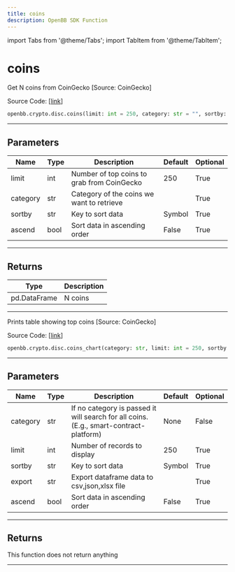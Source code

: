 ```yaml
---
title: coins
description: OpenBB SDK Function
---
```


import Tabs from '@theme/Tabs';
import TabItem from '@theme/TabItem';

# coins

<Tabs>
<TabItem value="model" label="Model" default>

Get N coins from CoinGecko [Source: CoinGecko]

Source Code: [[link](https://github.com/OpenBB-finance/OpenBBTerminal/tree/main/openbb_terminal/cryptocurrency/discovery/pycoingecko_model.py#L128)]

```python
openbb.crypto.disc.coins(limit: int = 250, category: str = "", sortby: str = "Symbol", ascend: bool = False)
```

---

## Parameters

| Name | Type | Description | Default | Optional |
| ---- | ---- | ----------- | ------- | -------- |
| limit | int | Number of top coins to grab from CoinGecko | 250 | True |
| category | str | Category of the coins we want to retrieve |  | True |
| sortby | str | Key to sort data | Symbol | True |
| ascend | bool | Sort data in ascending order | False | True |


---

## Returns

| Type | Description |
| ---- | ----------- |
| pd.DataFrame | N coins |
---

</TabItem>
<TabItem value="view" label="Chart">

Prints table showing top coins [Source: CoinGecko]

Source Code: [[link](https://github.com/OpenBB-finance/OpenBBTerminal/tree/main/openbb_terminal/cryptocurrency/discovery/pycoingecko_view.py#L35)]

```python
openbb.crypto.disc.coins_chart(category: str, limit: int = 250, sortby: str = "Symbol", export: str = "", ascend: bool = False)
```

---

## Parameters

| Name | Type | Description | Default | Optional |
| ---- | ---- | ----------- | ------- | -------- |
| category | str | If no category is passed it will search for all coins. (E.g., smart-contract-platform) | None | False |
| limit | int | Number of records to display | 250 | True |
| sortby | str | Key to sort data | Symbol | True |
| export | str | Export dataframe data to csv,json,xlsx file |  | True |
| ascend | bool | Sort data in ascending order | False | True |


---

## Returns

This function does not return anything

---

</TabItem>
</Tabs>
